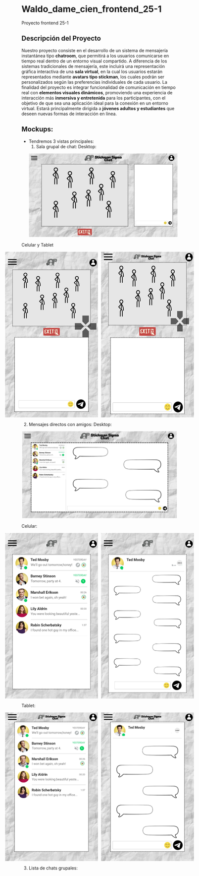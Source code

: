# Waldo_dame_cien_frontend_25-1
Proyecto frontend 25-1

## Descripción del Proyecto
Nuestro proyecto consiste en el desarrollo de un sistema de mensajería instantánea tipo **chatroom**, que permitirá a los usuarios comunicarse en tiempo real dentro de un entorno visual compartido.
A diferencia de los sistemas tradicionales de mensajería, este incluirá una representación gráfica interactiva de una **sala virtual**, en la cual los usuarios estarán representados mediante **avatars tipo stickman**, los cuales podrán ser personalizados según las preferencias individuales de cada usuario.
La finalidad del proyecto es integrar funcionalidad de comunicación en tiempo real con **elementos visuales dinámicos**, promoviendo una experiencia de interacción más **inmersiva y entretenida** para los participantes, con el objetivo de que sea una aplicación ideal para la conexión en un entorno virtual.
Estará principalmente dirigida a **jóvenes adultos y estudiantes** que deseen nuevas formas de interacción en línea.

## Mockups:
* Tendremos 3 vistas principales:
  1. Sala grupal de chat:
  Desktop:
  <p align="center">
    <img src="docs/Mockups%20(Desktop)/Sala%20de%20chat%20grupal.jpg" alt="Mockup Desktop 1" width="500">
</p>
Celular y Tablet
<p align="center" style="display: flex; justify-content: center; gap: 2%;">
    <img src="docs/Mockups%20(Celular)/1.jpg" alt="Mockup celular 1" width="300">
    <img src="docs/Mockups%20(Tablet)/1.jpg" alt="Mockup Tablet 1" width="300">
</p>

2. Mensajes directos con amigos:
Desktop:
<p align="center">
    <img src="docs/Mockups%20(Desktop)/Mensajes%20directos%20con%20amigos.jpg" alt="Mockup Desktop 2" width="500">
</p>
Celular:
<p align="center" style="display: flex; justify-content: center; gap: 2%;">
    <img src="docs/Mockups%20(Celular)/2.jpg" alt="Mockup celular 1" width="300">
    <img src="docs/Mockups%20(Celular)/3.jpg" alt="Mockup Tablet 1" width="300">
</p>
Tablet:
<p align="center" style="display: flex; justify-content: center; gap: 2%;">
    <img src="docs/Mockups%20(Tablet)/2.jpg" alt="Mockup celular 1" width="300">
    <img src="docs/Mockups%20(Tablet)/3.jpg" alt="Mockup Tablet 1" width="300">
</p>

3. Lista de chats grupales:

